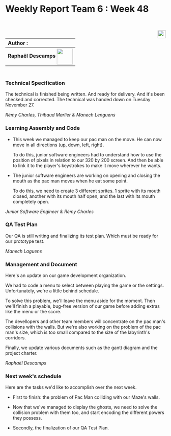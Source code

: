 # Weekly Report Team 6 : Week 48 

<br>

[<img src="https://www.presse-citron.net/app/uploads/2020/06/linkedin-logo.jpg"  width="25px" align=right>](https://www.linkedin.com/in/rapha%C3%ABl-descamps-201112293)


| Author :        |
| :-------------- |
| **Raphaël Descamps** <img src="https://ca.slack-edge.com/T019N8PRR7W-U05TNB290FJ-abc72bbf0d47-512" width="50px" align=center> 


### <br> Technical Specification 

The technical is finished being written. And ready for delivery. And it's been checked and corrected. The technical was handed down on Tuesday November 27. 

*Rémy Charles, Thibaud Marlier & Manech Lenguens*

### Learning Assembly and Code 

* This week we managed to keep our pac man on the move. He can now move in all directions (up, down, left, right). 

  To do this, junior software engineers had to understand how to use the position of pixels in relation to our 320 by 200 screen. And then be able to link it to the player's keystrokes to make it move wherever he wants. 

* The junior software engineers are working on opening and closing the mouth as the pac man  moves when he eat some point. 

  To do this, we need to create 3 different sprites. 1 sprite with its mouth closed, another with its mouth half open, and the last with its mouth completely open.

*Junior Software Engineer & Rémy Charles* 

### QA Test Plan

Our QA is still writing and finalizing its test plan. Which must be ready for our prototype test. 

*Manech Laguens* 

### Management and Document 

Here's an update on our game development organization. 

We had to code a menu to select between playing the game or the settings. Unfortunately, we're a little behind schedule. 

To solve this problem, we'll leave the menu aside for the moment. Then we'll finish a playable, bug-free version of our game before adding extras like the menu or the score. 

The devellopers and other team members will concentrate on the pac man's collisions with the walls. But we're also working on the problem of the pac man's size, which is too small compared to the size of the labyrinth's corridors.  

Finally, we update various documents such as the gantt diagram and the project charter. 

*Raphaël Descamps* 

### Next week's schedule 

Here are the tasks we'd like to accomplish over the next week. 

* First to finish: the problem of Pac Man colliding with our Maze's walls. 

* Now that we've managed to display the ghosts, we need to solve the collision problem with them too, and start encoding the different powers they possess. 

* Secondly, the finalization of our QA Test Plan. 